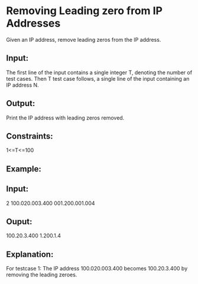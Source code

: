 # Removing Leading zero from IP Addresses

Given an IP address, remove leading zeros from the IP address.

## Input:
The first line of the input contains a single integer T, denoting the number of test cases. Then T test case follows, a single line of the input containing an IP address N.

## Output:
Print the IP address with leading zeros removed.

## Constraints:
1<=T<=100

## Example:

## Input:

2
100.020.003.400
001.200.001.004

## Ouput:

100.20.3.400
1.200.1.4

## Explanation:

For testcase 1: The IP address 100.020.003.400 becomes 100.20.3.400 by removing the leading zeroes.